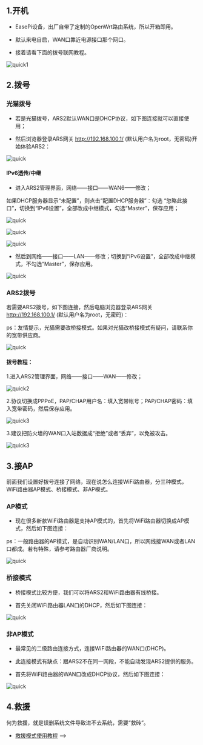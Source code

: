 
## 1.开机

 * EasePi设备，出厂自带了定制的OpenWrt路由系统，所以开箱即用。

 * 默认来电自启，WAN口靠近电源接口那个网口。

 * 接着请看下面的拨号联网教程。
 
![quick1](./quick/quick1.jpg) 



## 2.拨号

### 光猫拨号

 * 若是光猫拨号，ARS2默认WAN口是DHCP协议，如下图连接就可以直接使用；

 * 然后浏览器登录ARS网关 http://192.168.100.1/ (默认用户名为root，无密码)开始体验ARS2：

![quick](./quick/bohao1.jpg) 


#### IPv6透传/中继

* 进入ARS2管理界面，网络——接口——WAN6——修改；

如果DHCP服务器显示“未配置”，则点击“配置DHCP服务器”：勾选 “忽略此接口”，切换到“IPv6设置”，全部改成中继模式，勾选“Master”，保存应用；

![quick](./quick/ipv6-1.jpg) 

![quick](./quick/ipv6-2.jpg) 

![quick](./quick/ipv6-3.jpg) 

* 然后到网络——接口——LAN——修改；切换到“IPv6设置”，全部改成中继模式，不勾选“Master”，保存应用。

![quick](./quick/ipv6-4.jpg) 



### ARS2拨号

若需要ARS2拨号，如下图连接，然后电脑浏览器登录ARS网关 http://192.168.100.1/ (默认用户名为root，无密码)：

ps：友情提示，光猫需要改桥接模式。如果对光猫改桥接模式有疑问，请联系你的宽带供应商。

![quick](./quick/bohao2.jpg) 

#### 拨号教程：

1.进入ARS2管理界面，网络——接口——WAN——修改；

![quick2](./quick/quick2.jpg) 

2.协议切换成PPPoE，PAP/CHAP用户名：填入宽带帐号；PAP/CHAP密码：填入宽带密码，然后保存应用。

![quick3](./quick/quick3.jpg) 

3.建议把防火墙的WAN口入站数据成“拒绝”或者“丢弃”，以免被攻击。
 
![quick3](./quick/quick4.jpg)  



## 3.接AP

前面我们设置好拨号连接了网络，现在说怎么连接WiFi路由器，分三种模式，WiFi路由器AP模式、桥接模式、非AP模式。


### AP模式

* 现在很多新款WiFi路由器是支持AP模式的，首先将WiFi路由器切换成AP模式，然后如下图连接：

ps：一般路由器的AP模式，是自动识别WAN/LAN口，所以网线接WAN或者LAN口都成。若有特殊，请参考路由器厂商说明。

![quick](./quick/ap2.jpg)


### 桥接模式

* 桥接模式比较方便，我们可以将ARS2和WiFi路由器有线桥接。

* 首先关闭WiFi路由器LAN口的DHCP，然后如下图连接：

![quick](./quick/ap3.jpg)


### 非AP模式

* 最常见的二级路由连接方式，连接WiFi路由器的WAN口(DHCP)。

* 此连接模式有缺点：跟ARS2不在同一网段，不能自动发现ARS2提供的服务。

* 首先将WiFi路由器的WAN口改成DHCP协议，然后如下图连接：

![quick](./quick/ap1.jpg) 




## 4.救援

何为救援，就是误删系统文件导致进不去系统，需要“救砖”。

 * [救援模式使用教程](https://doc.linkease.com/zh/guide/easepi/common.html#救援模式) -->
